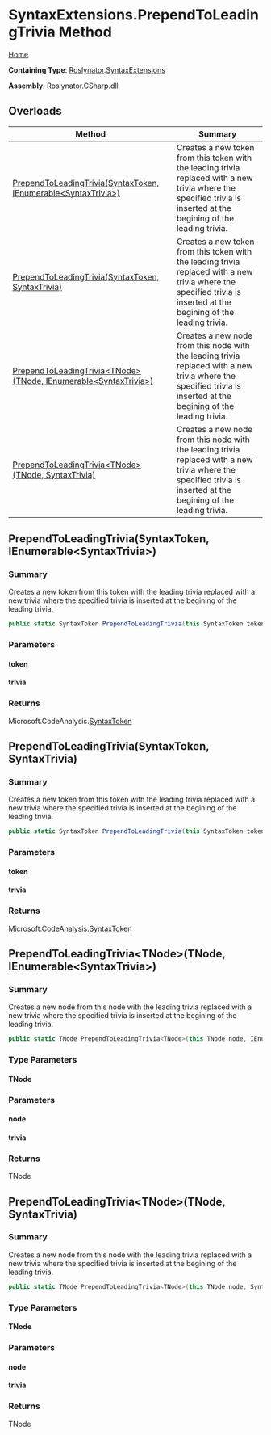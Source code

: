 <a name="_Top"></a>

# SyntaxExtensions\.PrependToLeadingTrivia Method

[Home](../../../README.md#_Top)

**Containing Type**: [Roslynator](../../README.md#_Top)\.[SyntaxExtensions](../README.md#_Top)

**Assembly**: Roslynator\.CSharp\.dll

## Overloads

| Method | Summary |
| ------ | ------- |
| [PrependToLeadingTrivia(SyntaxToken, IEnumerable\<SyntaxTrivia>)](../PrependToLeadingTrivia/README.md#Roslynator_SyntaxExtensions_PrependToLeadingTrivia_Microsoft_CodeAnalysis_SyntaxToken_System_Collections_Generic_IEnumerable_Microsoft_CodeAnalysis_SyntaxTrivia__) | Creates a new token from this token with the leading trivia replaced with a new trivia where the specified trivia is inserted at the begining of the leading trivia\. |
| [PrependToLeadingTrivia(SyntaxToken, SyntaxTrivia)](../PrependToLeadingTrivia/README.md#Roslynator_SyntaxExtensions_PrependToLeadingTrivia_Microsoft_CodeAnalysis_SyntaxToken_Microsoft_CodeAnalysis_SyntaxTrivia_) | Creates a new token from this token with the leading trivia replaced with a new trivia where the specified trivia is inserted at the begining of the leading trivia\. |
| [PrependToLeadingTrivia\<TNode>(TNode, IEnumerable\<SyntaxTrivia>)](#Roslynator_SyntaxExtensions_PrependToLeadingTrivia__1___0_System_Collections_Generic_IEnumerable_Microsoft_CodeAnalysis_SyntaxTrivia__) | Creates a new node from this node with the leading trivia replaced with a new trivia where the specified trivia is inserted at the begining of the leading trivia\. |
| [PrependToLeadingTrivia\<TNode>(TNode, SyntaxTrivia)](#Roslynator_SyntaxExtensions_PrependToLeadingTrivia__1___0_Microsoft_CodeAnalysis_SyntaxTrivia_) | Creates a new node from this node with the leading trivia replaced with a new trivia where the specified trivia is inserted at the begining of the leading trivia\. |

## PrependToLeadingTrivia\(SyntaxToken, IEnumerable\<SyntaxTrivia>\) <a name="Roslynator_SyntaxExtensions_PrependToLeadingTrivia_Microsoft_CodeAnalysis_SyntaxToken_System_Collections_Generic_IEnumerable_Microsoft_CodeAnalysis_SyntaxTrivia__"></a>

### Summary

Creates a new token from this token with the leading trivia replaced with a new trivia where the specified trivia is inserted at the begining of the leading trivia\.

```csharp
public static SyntaxToken PrependToLeadingTrivia(this SyntaxToken token, IEnumerable<SyntaxTrivia> trivia)
```

### Parameters

#### token

#### trivia

### Returns

Microsoft\.CodeAnalysis\.[SyntaxToken](https://docs.microsoft.com/en-us/dotnet/api/microsoft.codeanalysis.syntaxtoken)

## PrependToLeadingTrivia\(SyntaxToken, SyntaxTrivia\) <a name="Roslynator_SyntaxExtensions_PrependToLeadingTrivia_Microsoft_CodeAnalysis_SyntaxToken_Microsoft_CodeAnalysis_SyntaxTrivia_"></a>

### Summary

Creates a new token from this token with the leading trivia replaced with a new trivia where the specified trivia is inserted at the begining of the leading trivia\.

```csharp
public static SyntaxToken PrependToLeadingTrivia(this SyntaxToken token, SyntaxTrivia trivia)
```

### Parameters

#### token

#### trivia

### Returns

Microsoft\.CodeAnalysis\.[SyntaxToken](https://docs.microsoft.com/en-us/dotnet/api/microsoft.codeanalysis.syntaxtoken)

## PrependToLeadingTrivia\<TNode>\(TNode, IEnumerable\<SyntaxTrivia>\) <a name="Roslynator_SyntaxExtensions_PrependToLeadingTrivia__1___0_System_Collections_Generic_IEnumerable_Microsoft_CodeAnalysis_SyntaxTrivia__"></a>

### Summary

Creates a new node from this node with the leading trivia replaced with a new trivia where the specified trivia is inserted at the begining of the leading trivia\.

```csharp
public static TNode PrependToLeadingTrivia<TNode>(this TNode node, IEnumerable<SyntaxTrivia> trivia) where TNode : Microsoft.CodeAnalysis.SyntaxNode
```

### Type Parameters

#### TNode

### Parameters

#### node

#### trivia

### Returns

TNode

## PrependToLeadingTrivia\<TNode>\(TNode, SyntaxTrivia\) <a name="Roslynator_SyntaxExtensions_PrependToLeadingTrivia__1___0_Microsoft_CodeAnalysis_SyntaxTrivia_"></a>

### Summary

Creates a new node from this node with the leading trivia replaced with a new trivia where the specified trivia is inserted at the begining of the leading trivia\.

```csharp
public static TNode PrependToLeadingTrivia<TNode>(this TNode node, SyntaxTrivia trivia) where TNode : Microsoft.CodeAnalysis.SyntaxNode
```

### Type Parameters

#### TNode

### Parameters

#### node

#### trivia

### Returns

TNode

